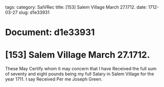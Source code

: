 tags: 
category: SalVRec
title: [153] Salem Village March 27.1712.
date: 1712-03-27
slug: d1e33931




# Document: d1e33931


# [153] Salem Village March 27.1712.

These May Certify whom it may concern that I have Received the full sum of seventy and eight pounds being my full Salary in Salem Village for the year 1711. I say Received Per me Joseph Green.
